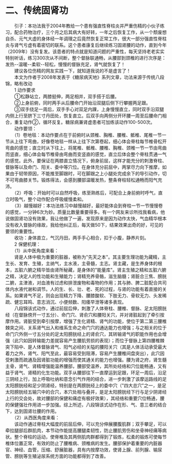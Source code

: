 # 二、传统固肾功
  
　　引子：本功法我于2004年教给一个患有强直性脊柱炎并严重伤精的小伙子练习，配合药物治疗，三个月之后其病大有好转，一年之后恢复工作，从一个颓废想自杀、元气大虚的身体经一年调理之后竟然恢复正常工作，很大一部分强直性脊柱炎与肾气亏虚有着密切的联系。这个患者康复后继续练习固肾腰的动作，直到今年（2009年）没有复发。该患者的特点就是知道问题的严重性，每天坚持老老实实特别听话，练习300次从不间断，整个督脉联通畅，从腰部到颈椎的进行次序是：发热--温暖--柔软--轻松，慢慢的督脉充足，肾气就恢复了！  
　　建议各位伤精的网友实践一下，就知道我说的不是虚言了！  
　　本文为作者于2008年发表于《糖尿病天地》系列文章，功法来源于传统八段锦，略有改动  
　　1 动作要求  
　　①松静站立，两膝挺伸，两足相并，双手搭于后腰。  
　　②上身前俯，同时两手从后腰命门开始沿双腿后侧下行攀握两足跟。  
　　③双手绕足一周后，双手手心对双足内踝，上身慢慢直立，同时双手沿双腿内侧上行至脐下三寸丹田处，恢复直立。后双手向两侧分开环腰一周至后腰命门相合，重复动作②，循环反复。糖尿病兼肾虚患者可加练该动作100-500次。  
　　动作要领：  
　　（1）卷地毯：本动作要点在于前俯时从颈椎、胸椎、腰椎、骶椎、尾椎一节一节从上往下弯曲，好像卷地毯一样从上往下次第卷起，细心体会脊柱每节椎骨松开弯曲的感觉；直立时从下往上，将尾椎、骶椎、腰椎、胸椎、颈椎一节一节由弯曲而竖直，细心体会每节椎骨由弯曲而变竖直的感觉，直立后体会整个脊柱贯通一气的感觉。此外，要保证在两膝直立情况下，俯身前屈，这样才能充分的刺激脊柱、督脉等以及命门、阳关、委中等穴位。在身体充分前屈中，两掌尽力向下推摩，如果由于韧带原因，不能推至脚跟时，可在脚跟之上小腿处完成余下的导引动作，切不可弯曲膝关节。锻炼得法，会感到腰部温暖发热，整条脊柱轻松通畅而阳气充沛。  
　　（2）呼吸：开始时可以自然呼吸，练至熟练后，可配合上身前俯时呼气，直立时吸气，整个动作配合呼吸缓慢柔和。  
　　（3）越慢越好：本功法练习中越慢越好，最好能体会到脊柱一节一节慢慢卷的感觉，一分钟6次为妙。质量比数量重要得多。有一个网友来诊所找我看病，他说做固肾功没有效果，我让他做了一遍，发现原来是因为动作太快，气血精华根本没有收入督脉的缘故，我给他纠正后，每天做50下，结果效果出奇的好，可见的要领的重要性。  
　　收功：身体直立，气沉丹田，两手手心相合，扣于小腹，静养片刻。  
　　2 保健机理：  
　　（1）从中医角度来看：  
　　肾是人体中极为重要的脏器，被称为"先天之本"。其主要生理功能为藏精，主生长、发育、生殖，主纳气，主水液，主骨髓，主志。肾主藏，是生养身体的根本，五脏六腑之精华皆由肾所秘藏，是身体的"能量库"。肾主生殖之精和五脏六腑之精，决定人的性功能和生殖能力；肾精充养骨骼，滋生脑髓；肾脏合三焦、膀胱二腑，主津液，对血液有过虑和排泄废物和毒物的作用；其与肺、脾二脏配合共司体内水液代谢和调节。人的生、长、壮、老、死的过程，与肾的功能有着直接的关系。如果肾气不足，则会出现精力下降、腰膝酸软、下肢无力、骨软无力、头发稀疏、健忘耳鸣、意志消沉、小便频数、阳痿早泄等诸多表现。  
　　八段锦该式动作，通过前屈后伸，刺激了人体脊柱、腰椎、督脉、足太阳膀胱经（在督脉傍开一寸五分）、命门穴、肾俞穴和腰阳关穴，并对肾脏起到了牵引按摩作用。肾脏受到牵引按摩，增强了生化肾精、肾气的功能，使位于第二第三腰椎棘突之间、关系肾气出入和维系生命之命门穴的通达能力也增强；与之相关的位于命门穴外侧一寸五分处的足太阳膀胱经上的肾俞穴，其转输肾气的职能作用也会增强（此穴如因转输能力差就容易产生腰肌劳损的表现）；而位于督脉上第四腰椎棘突下陷中、是人体督脉肾气、阳气必经的关隘的腰阳关穴（其是人体活动承受最大着力之外，肾气、阳气至此，最容易受到阻滞，容易产生腰椎间盘突出），此穴因受剌激而疏通及因肾脏功能的增强而使其通关的能力也增强。腰为肾之府，肾生髓主骨，肾气、肾精增强能温养腰部，腰部受温养，其所处经络和穴位能畅通，又有益于肾气、肾精的化生功能。双手从腰部往下一直摩运到足跟，环足一周后，沿足三阴经上行，加上呼吸吐纳和意念引气作用的结合，进一步刺激了该摩运路线的足太阳膀胱经和足少阴肾经，特别是在两膀胱经上的委中穴（"四大总穴"之一，是足太阳膀胱经五输穴中的合穴，本穴处相与叠并，是足太阳膀胱经下行与足少阴肾经上行的交会处，故对腰部的保健和痛症有极好效果），其经络和重要穴位畅通，腰的保健强壮作用进一步加强。综上所述，八段锦该式动作在形、气、意三者的结合下，达到固肾壮腰的作用。  
　　（2）从西医角度来看：  
　　该动作通过脊柱大幅度的前屈后伸，可以充分伸展腰腹肌群；双手攀足，可以牵拉腿部后群肌肉，本节动作能提高腰腿柔韧性，防止腰肌劳伤和坐骨神经痛等病状。整个脊柱的运动，使脊椎及其两侧肌肉群都得到了锻炼，松柔的锻炼可使每节椎体位置正常，有效的防止了腰椎病、颈椎病的发生。腰部保护着重要的内脏器官、神经、血管，压缩、舒展脏器，具有内按摩功效，使肾上腺、前列腺、输尿管、膀胱等生殖泌尿系统方面的功能都得到了改善。  